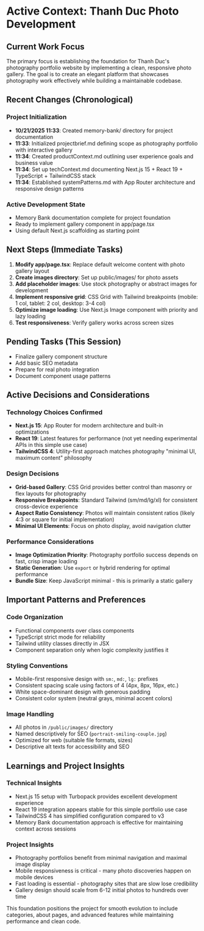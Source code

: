 # Active Context: Thanh Duc Photo Development

## Current Work Focus

The primary focus is establishing the foundation for Thanh Duc's photography portfolio website by implementing a clean, responsive photo gallery. The goal is to create an elegant platform that showcases photography work effectively while building a maintainable codebase.

## Recent Changes (Chronological)

### Project Initialization
- **10/21/2025 11:33**: Created memory-bank/ directory for project documentation
- **11:33**: Initialized projectbrief.md defining scope as photography portfolio with interactive gallery
- **11:34**: Created productContext.md outlining user experience goals and business value
- **11:34**: Set up techContext.md documenting Next.js 15 + React 19 + TypeScript + TailwindCSS stack
- **11:34**: Established systemPatterns.md with App Router architecture and responsive design patterns

### Active Development State
- Memory Bank documentation complete for project foundation
- Ready to implement gallery component in app/page.tsx
- Using default Next.js scaffolding as starting point

## Next Steps (Immediate Tasks)

1. **Modify app/page.tsx**: Replace default welcome content with photo gallery layout
2. **Create images directory**: Set up public/images/ for photo assets
3. **Add placeholder images**: Use stock photography or abstract images for development
4. **Implement responsive grid**: CSS Grid with Tailwind breakpoints (mobile: 1 col, tablet: 2 col, desktop: 3-4 col)
5. **Optimize image loading**: Use Next.js Image component with priority and lazy loading
6. **Test responsiveness**: Verify gallery works across screen sizes

## Pending Tasks (This Session)

- Finalize gallery component structure
- Add basic SEO metadata
- Prepare for real photo integration
- Document component usage patterns

## Active Decisions and Considerations

### Technology Choices Confirmed
- **Next.js 15**: App Router for modern architecture and built-in optimizations
- **React 19**: Latest features for performance (not yet needing experimental APIs in this simple use case)
- **TailwindCSS 4**: Utility-first approach matches photography "minimal UI, maximum content" philosophy

### Design Decisions
- **Grid-based Gallery**: CSS Grid provides better control than masonry or flex layouts for photography
- **Responsive Breakpoints**: Standard Tailwind (sm/md/lg/xl) for consistent cross-device experience
- **Aspect Ratio Consistency**: Photos will maintain consistent ratios (likely 4:3 or square for initial implementation)
- **Minimal UI Elements**: Focus on photo display, avoid navigation clutter

### Performance Considerations
- **Image Optimization Priority**: Photography portfolio success depends on fast, crisp image loading
- **Static Generation**: Use `export` or hybrid rendering for optimal performance
- **Bundle Size**: Keep JavaScript minimal - this is primarily a static gallery

## Important Patterns and Preferences

### Code Organization
- Functional components over class components
- TypeScript strict mode for reliability
- Tailwind utility classes directly in JSX
- Component separation only when logic complexity justifies it

### Styling Conventions
- Mobile-first responsive design with `sm:`, `md:`, `lg:` prefixes
- Consistent spacing scale using factors of 4 (4px, 8px, 16px, etc.)
- White space-dominant design with generous padding
- Consistent color system (neutral grays, minimal accent colors)

### Image Handling
- All photos in `/public/images/` directory
- Named descriptively for SEO (`portrait-smiling-couple.jpg`)
- Optimized for web (suitable file formats, sizes)
- Descriptive alt texts for accessibility and SEO

## Learnings and Project Insights

### Technical Insights
- Next.js 15 setup with Turbopack provides excellent development experience
- React 19 integration appears stable for this simple portfolio use case
- TailwindCSS 4 has simplified configuration compared to v3
- Memory Bank documentation approach is effective for maintaining context across sessions

### Project Insights
- Photography portfolios benefit from minimal navigation and maximal image display
- Mobile responsiveness is critical - many photo discoveries happen on mobile devices
- Fast loading is essential - photography sites that are slow lose credibility
- Gallery design should scale from 6-12 initial photos to hundreds over time

This foundation positions the project for smooth evolution to include categories, about pages, and advanced features while maintaining performance and clean code.

